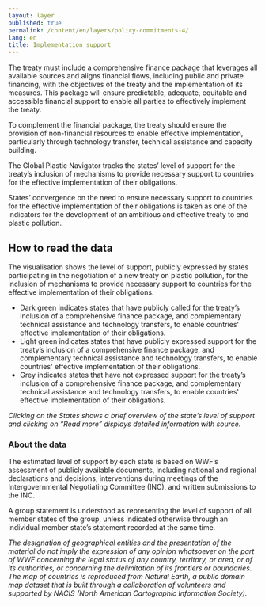 ```yaml
---
layout: layer
published: true
permalink: /content/en/layers/policy-commitments-4/
lang: en
title: Implementation support
---
```


The treaty must include a comprehensive finance package that leverages all available sources
and aligns financial flows, including public and private financing, with the objectives of the
treaty and the implementation of its measures. This package will ensure predictable, adequate,
equitable and accessible financial support to enable all parties to effectively implement the treaty.

To complement the financial package, the treaty should ensure the provision of non-financial resources to enable effective implementation, particularly through technology transfer, technical assistance and capacity building.

The Global Plastic Navigator tracks the states’ level of support for the treaty’s inclusion of mechanisms to provide necessary support to countries for the effective implementation of their obligations.

States’ convergence on the need to ensure necessary support to countries for the effective implementation of their obligations is taken as one of the indicators for the development of an ambitious and effective treaty to end plastic pollution.


## How to read the data

The visualisation shows the level of support, publicly expressed by states participating in the negotiation of a new treaty on plastic pollution, for the inclusion of mechanisms to provide necessary support to countries for the effective implementation of their obligations.

* Dark green indicates states that have publicly called for the treaty’s inclusion of a comprehensive finance package, and complementary technical assistance and technology transfers, to enable countries' effective implementation of their obligations.
* Light green indicates states that have publicly expressed support for the treaty’s inclusion of a comprehensive finance package, and complementary technical assistance and technology transfers, to enable countries' effective implementation of their obligations.
* Grey indicates states that have not expressed support for the treaty’s inclusion of a comprehensive finance package, and complementary technical assistance and technology transfers, to enable countries' effective implementation of their obligations.

_Clicking on the States shows a brief overview of the state’s level of support and clicking on “Read more” displays detailed information with source._

### About the data

The estimated level of support by each state is based on WWF’s assessment of publicly available documents, including national and regional declarations and decisions, interventions during meetings of the Intergovernmental Negotiating Committee (INC), and written submissions to the INC.

A group statement is understood as representing the level of support of all member states of the group, unless indicated otherwise through an individual member state’s statement recorded at the same time.

_The designation of geographical entities and the presentation of the material do not imply the expression of any opinion whatsoever on the part of WWF concerning the legal status of any country, territory, or area, or of its authorities, or concerning the delimitation of its frontiers or boundaries. The map of countries is reproduced from Natural Earth, a public domain map dataset that is built through a collaboration of volunteers and supported by NACIS (North American Cartographic Information Society)._
